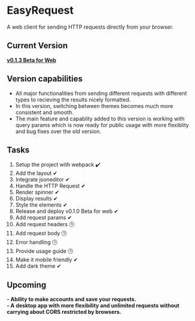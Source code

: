 # EasyRequest
A web client for sending HTTP requests directly from your browser.

## Current Version
<a href="https://easyrequest.netlify.app"><b>v0.1.3 Beta for Web</b></a>

## Version capabilities
<ul>
  <li>All major functionalities from sending different requests with different types to recieving the results nicely formatted.</li>
  <li>In this version, switching between themes becomes much more consistent and smooth.</li>
  <li>
    The main feature and capablity added to this version is working with query params which is now ready for public usage
    with more flexiblity and bug fixes over the old version.
  </li>
</ul>

## Tasks
<ol>
  <li>Setup the project with webpack ✔️</li>
  <li>Add the layout ✔</li>
  <li>Integrate jsoneditor ✔</li>
  <li>Handle the HTTP Request ✔</li>
  <li>Render spinner ✔</li>
  <li>Display results ✔</li>
  <li>Style the elements ✔</li>
  <li>Release and deploy v0.1.0 Beta for web ✔</li>
  <li>Add request params ✔</li>
  <li>Add request headers 🕒</li>
  <li>Add request body 🕒</li>
  <li>Error handling 🕒</li>
  <li>Provide usage guide 🕒</li>
  <li>Make it mobile friendly ✔</li>
  <li>Add dark theme ✔</li>
</ol>

## Upcoming
<b>- Ability to make accounts and save your requests.</b> <br />
<b>- A desktop app with more flexibility and unlimited requests without carrying about CORS restricted by browsers.</b> <br />
